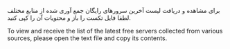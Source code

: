 
برای مشاهده و دریافت لیست آخرین سرورهای رایگان جمع آوری شده از منابع مختلف لطفا فایل تکست را باز و محتویات آن را کپی کنید.

To view and receive the list of the latest free servers collected from various sources, please open the text file and copy its contents.
